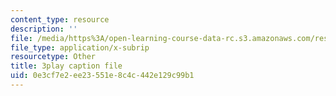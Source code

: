 ```yaml
---
content_type: resource
description: ''
file: /media/https%3A/open-learning-course-data-rc.s3.amazonaws.com/res-5-0001-digital-lab-techniques-manual-spring-2007/0e3cf7e2ee23551e8c4c442e129c99b1_ml58GCq078o.vtt
file_type: application/x-subrip
resourcetype: Other
title: 3play caption file
uid: 0e3cf7e2-ee23-551e-8c4c-442e129c99b1
---
```

